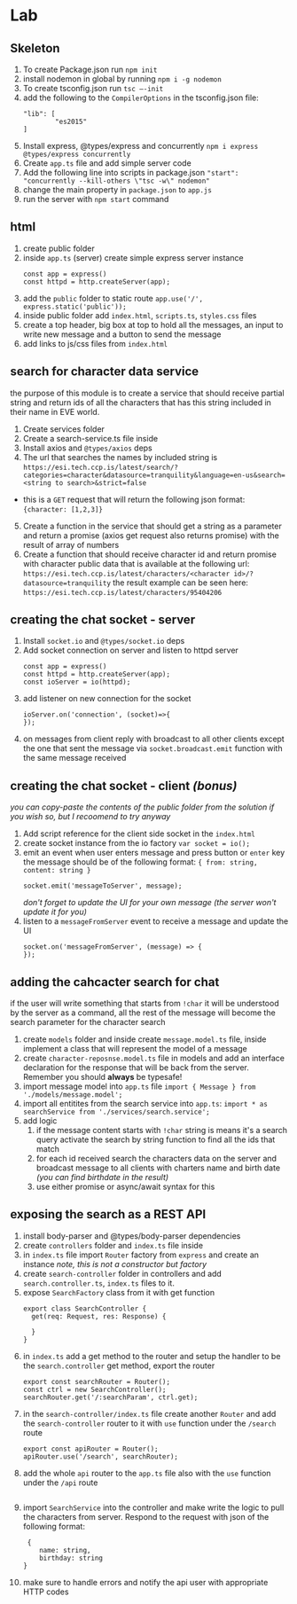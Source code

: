 # Lab
## Skeleton

1.	To create Package.json run `npm init`
2.  install nodemon in global by running `npm i -g nodemon`
2.	To create tsconfig.json run `tsc –-init`
2.  add the following to the `CompilerOptions` in the tsconfig.json file:
    ```
    "lib": [
            "es2015"
    ]
    ```
3.	Install express, @types/express and concurrently `npm i express @types/express concurrently`
4.	Create `app.ts` file and add simple server code
5.	Add the following line into scripts in package.json `"start": "concurrently --kill-others \"tsc -w\" nodemon"`
6.	change the main property in `package.json` to `app.js`
7.	run the server with `npm start` command

## html
1. create public folder
1. inside `app.ts` (server) create simple express server instance
    ```
    const app = express()
    const httpd = http.createServer(app);   
    ```
2. add the `public` folder to static route `app.use('/', express.static('public'));`
3. inside public folder add `index.html`, `scripts.ts`, `styles.css` files
4. create a top header, big box at top to hold all the messages, an input to write new message and a button to send the message
5. add links to js/css files from `index.html`

## search for character data service

the purpose of this module is to create a service that should receive partial string and return ids of all the characters that has this string included in their name in EVE world.

1.	Create services folder 
2.	Create a search-service.ts file inside
3.	Install axios and `@types/axios` deps
4.	The url that searches the names by included string is `https://esi.tech.ccp.is/latest/search/?categories=character&datasource=tranquility&language=en-us&search=<string to search>&strict=false`
* this is a `GET` request that will return the following json format:
`{character: [1,2,3]}`
5.	Create a function in the service that should get a string as a parameter and return a promise (axios get request also returns promise) with the result of array of numbers
6.	Create a function that should receive character id and return promise with character public data that is available at the following url: `https://esi.tech.ccp.is/latest/characters/<character id>/?datasource=tranquility`
the result example can be seen here: `https://esi.tech.ccp.is/latest/characters/95404206`

## creating the chat socket - server

1.	Install `socket.io` and `@types/socket.io` deps
4.	Add socket connection on server and listen to httpd server
    ```
    const app = express()
    const httpd = http.createServer(app);
    const ioServer = io(httpd);
    ```
5. add listener on new connection for the socket 
    ```
    ioServer.on('connection', (socket)=>{
    });
    ```
6. on messages from client reply with broadcast to all other clients except the one that sent the message via `socket.broadcast.emit` function with the same message received


## creating the chat socket - client *(bonus)*

*you can copy-paste the contents of the public folder from the solution if you wish so, but I recoomend to try anyway*
1.	Add script reference for the client side socket in the `index.html`
1. create socket instance from the io factory `var socket = io();`
2. emit an event when user enters message and press button or `enter` key the message should be of the following format: `{ from: string, content: string }`
   ```
   socket.emit('messageToServer', message);
   ```
   *don't forget to update the UI for your own message (the server won't update it for you)*
3. listen to a `messageFromServer` event to receive a message and update the UI
   ```
   socket.on('messageFromServer', (message) => {
   });
   ```
## adding the cahcacter search for chat

if the user will write something that starts from `!char` it will be understood by the server as a command, all the rest of the message will become the search parameter for the character search 

1. create `models` folder and inside create `message.model.ts` file, inside implement a class that will represent the model of a message
1. create `character-reposnse.model.ts` file in models and add an interface declaration for the response that will be back from the server. Remember you should **always** be typesafe!
2. import message model into `app.ts` file `import { Message } from './models/message.model';`
3. import all entitites from the search service into `app.ts`: `import * as searchService from './services/search.service';`
4. add logic
    1. if the message content starts with `!char` string is means it's a search query activate the search by string function to find all the ids that match
    2. for each id received search the characters data on the server and broadcast message to all clients with charters name and birth date *(you can find birthdate in the result)*
    3. use either promise or async/await syntax for this

## exposing the search as a REST API

1. install body-parser and @types/body-parser dependencies
1. create `controllers` folder and `index.ts` file inside
1. in `index.ts` file import `Router` factory from `express` and create an instance
   *note, this is not a constructor but factory*
1. create `search-controller` folder in controllers and add `search.controller.ts`, `index.ts` files to it.
1. expose `SearchFactory` class from it with get function 
   ```
   export class SearchController {
     get(req: Request, res: Response) {

     }
   }
   ```
1. in `index.ts` add a get method to the router and setup the handler to be the `search.controller` get method, export the router
    ```
    export const searchRouter = Router();
    const ctrl = new SearchController();
    searchRouter.get('/:searchParam', ctrl.get);
    ```
1. in the `search-controller/index.ts` file create another `Router` and add the `search-controller` router to it with `use` function under the `/search` route
    ```
    export const apiRouter = Router();
    apiRouter.use('/search', searchRouter);
    ```
1. add the whole `api` router to the `app.ts` file also with the `use` function under the `/api` route
    ```
    ```
1. import `SearchService` into the controller and make write the logic to pull the characters from server. Respond to the request with json of the following format:
    ```
     {
        name: string,
        birthday: string
    }
    ```
1. make sure to handle errors and notify the api user with appropriate HTTP codes
